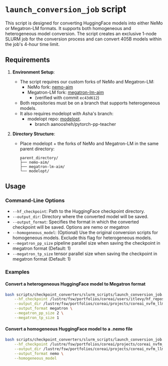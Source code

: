 # `launch_conversion_job` script

This script is designed for converting HuggingFace models into either NeMo or Megatron-LM formats. It supports both homogeneous and heterogeneous model conversion. The script creates an exclusive 1-node SLURM job for the conversion process and can convert 405B models within the job's 4-hour time limit. 

## Requirements

1. **Environment Setup**:
   - The script requires our custom forks of NeMo and Megatron-LM:
     - NeMo fork: [nemo-aim](https://gitlab-master.nvidia.com/deci/research/nemo-aim)
     - Megatron-LM fork: [megatron-lm-aim](https://gitlab-master.nvidia.com/deci/research/megatron-lm-aim)
        - (verified with commit `ec43d612`)
   - Both repositories must be on a branch that supports heterogeneous models.
   - It also requires modelopt with Asha's branch:
     - modelopt repo: [modelopt](https://gitlab-master.nvidia.com/omniml/modelopt). 
       - branch aanoosheh/pytorch-pp-teacher


2. **Directory Structure**:
   - Place modelopt + the forks of NeMo and Megatron-LM in the same parent directory:
     ```
     parent_directory/
     ├── nemo-aim/
     ├── megatron-lm-aim/
     └── modelopt/
     ```

## Usage

### Command-Line Options

- `--hf_checkpoint`: Path to the HuggingFace checkpoint directory.
- `--output_dir`: Directory where the converted model will be saved.
- `--output_format`: Specifies the format in which the converted checkpoint will be saved. Options are nemo or megatron
- `--homogeneous_model`: (Optional) Use the original conversion scripts for homogeneous models. Exclude this flag for heterogeneous models.
- `--megatron_pp_size` pipeline parallel size when saving the checkpoint in megatron format (Default: 1)
- `--megatron_tp_size` tensor parallel size when saving the checkpoint in megatron format (Default: 1)

### Examples

#### Convert a heterogeneous HuggingFace model to Megatron format
```bash
bash scripts/checkpoint_converters/slurm_scripts/launch_conversion_job.sh \
    --hf_checkpoint /lustre/fsw/portfolios/coreai/users/itlevy/hf_repos/RC12_3_new \
    --output_dir /lustre/fsw/portfolios/coreai/projects/coreai_nvfm_llm/models/megatron_conversion/RC12_3 \
    --output_format megatron \
    --megatron_pp_size 2 \
    --megatron_tp_size 1
```
#### Convert a homogeneous HuggingFace model to a .nemo file
```bash
bash scripts/checkpoint_converters/slurm_scripts/launch_conversion_job.sh \
    --hf_checkpoint /lustre/fsw/portfolios/coreai/projects/coreai_nvfm_llm/models/meta-llama/Meta-Llama-3.1-70B-Instruct-HF \
    --output_dir /lustre/fsw/portfolios/coreai/projects/coreai_nvfm_llm/models/megatron_conversion/Llama-3.1-70B-Instruct-NeMo \
    --output_format nemo \
    --homogeneous_model
```
